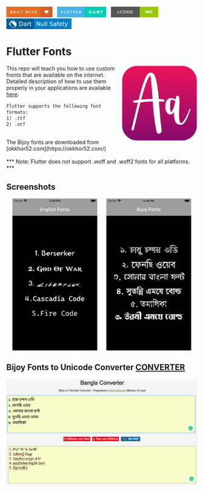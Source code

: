 <img src="screenshots/badges/built-with-love.svg" height="28px"/>&nbsp;&nbsp;
<img src="screenshots/badges/flutter-dart.svg" height="28px" />&nbsp;&nbsp;
<a href="https://choosealicense.com/licenses/mit/" target="_blank"><img src="screenshots/badges/license-MIT.svg" height="28px" /></a>&nbsp;&nbsp;
<img src="screenshots/badges/dart-null_safety-blue.svg" height="28px"/>

# Flutter Fonts

<img align="right" src="assets/playstore.png" height="200"></img>
This repo will teach you how to use custom fronts that are available on the internet.<br>
Detailed description of how to use them properly in your applications are available [here](https://docs.flutter.dev/cookbook/design/fonts).
<br>

```
Flutter supports the following font formats:
1) .ttf
2) .otf
```

<br>
The Bijoy fonts are downloaded from [okkhor52.com](https://okkhor52.com/)
<br><br>
*** Note: Flutter does not support .woff and .woff2 fonts for all platforms. ***

## Screenshots

<p align="center">
<img src="screenshots/english_fonts.png" height="400"></img>
&nbsp;&nbsp;&nbsp;&nbsp;
<img src="screenshots/bijoy_fonts.png" height="400"></img>
</p>

## Bijoy Fonts to Unicode Converter [CONVERTER](https://bsbk.portal.gov.bd/apps/bangla-converter/index.html)

<img src="screenshots/bijoy_to_unicode.png"></img>
